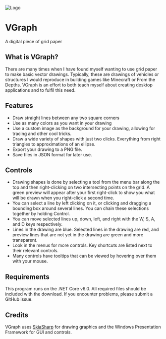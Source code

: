 ![Logo](https://user-images.githubusercontent.com/2125926/132928948-69e2d47c-3ad5-429e-b5b5-3df1fe094d62.png)

# VGraph
A digital piece of grid paper

## What is VGraph?
There are many times when I have found myself wanting to use grid paper to make basic vector drawings. Typically, these are drawings of vehicles or structures I would reproduce in building games like Minecraft or From the Depths. VGraph is an effort to both teach myself about creating desktop applications and to fulfil this need.

## Features
* Draw straight lines between any two square corners
* Use as many colors as you want in your drawing
* Use a custom image as the background for your drawing, allowing for tracing and other cool tricks.
* Draw a wide variety of shapes with just two clicks. Everything from right triangles to approximations of an ellipse.
* Export your drawing to a PNG file.
* Save files in JSON format for later use.

## Controls
* Drawing shapes is done by selecting a tool from the menu bar along the top and then right-clicking on two intersecting points on the grid. A green preview will appear after your first right-click to show you what will be drawn when you right-click a second time.
* You can select a line by left clicking on it, or clicking and dragging a bounding box around several lines. You can chain these selections together by holding Control.
* You can move selected lines up, down, left, and right with the W, S, A, and D keys respectively.
* Lines in the drawing are blue. Selected lines in the drawing are red, and preview lines that are not yet in the drawing are green and more transparent.
* Look in the menus for more controls. Key shortcuts are listed next to their relevant controls.
* Many controls have tooltips that can be viewed by hovering over them with your mouse.

## Requirements
This program runs on the .NET Core v6.0. All required files should be included with the download. If you encounter problems, please submit a GitHub issue.

## Credits
VGraph uses [SkiaSharp](https://github.com/mono/SkiaSharp) for drawing graphics and the Windows Presentation Framework for GUI and controls. 
